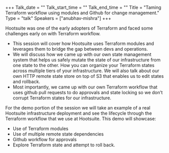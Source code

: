 +++
Talk_date = ""
Talk_start_time = ""
Talk_end_time = ""
Title = "Taming Terraform workflow using modules and Github for change management."
Type = "talk"
Speakers = ["anubhav-mishra"]
+++


Hootsuite was one of the early adopters of Terraform and faced some challenges early on with Terraform workflow. 
* This session will cover how Hootsuite uses Terraform modules and leverages them to bridge the gap between devs and 
operations. 
* We will discuss how we came up with our own state management system that helps us safely mutate the state of our 
infrastructure from one state to the other. How you can organize your Terraform states across multiple tiers of your 
infrastructure. We will also talk about our own HTTP remote state store on top of S3 that enables us to edit states 
and rollback.
* Most importantly, we came up with our own Terraform workflow that uses github pull requests to do approvals and 
state locking so we don’t corrupt Terraform states for our infrastructure.
 
 For the demo portion of the session we will take an example of a real Hootsuite infrastructure deployment and see 
 the lifecycle through the Terraform workflow that we use at Hootsuite. This demo will showcase:
 * Use of Terraform modules
 * Use of multiple remote state dependencies
 * Github workflow for approvals
 * Explore Terraform state and attempt to roll back.

